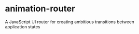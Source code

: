 # animation-router
A JavaScript UI router for creating ambitious transitions between application states
